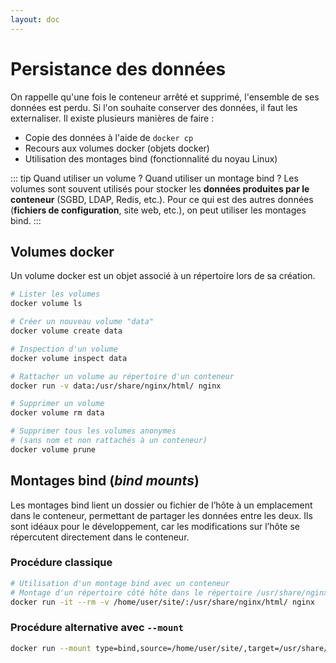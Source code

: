 ```yaml
---
layout: doc
---
```


# Persistance des données

On rappelle qu'une fois le conteneur arrêté et supprimé, l'ensemble de ses données est perdu.
Si l'on souhaite conserver des données, il faut les externaliser.
Il existe plusieurs manières de faire :

- Copie des données à l'aide de `docker cp`
- Recours aux volumes docker (objets docker)
- Utilisation des montages bind (fonctionnalité du noyau Linux)

::: tip Quand utiliser un volume ? Quand utiliser un montage bind ?
Les volumes sont souvent utilisés pour stocker les **données produites par le conteneur** (SGBD, LDAP, Redis, etc.).
Pour ce qui est des autres données (**fichiers de configuration**, site web, etc.), on peut utiliser les montages bind.
:::

## Volumes docker

Un volume docker est un objet associé à un répertoire lors de sa création.

```bash
# Lister les volumes
docker volume ls

# Créer un nouveau volume "data"
docker volume create data

# Inspection d'un volume
docker volume inspect data

# Rattacher un volume au répertoire d'un conteneur
docker run -v data:/usr/share/nginx/html/ nginx

# Supprimer un volume
docker volume rm data

# Supprimer tous les volumes anonymes 
# (sans nom et non rattachés à un conteneur)
docker volume prune
```

## Montages bind (*bind mounts*)

Les montages bind lient un dossier ou fichier de l’hôte à un emplacement dans le conteneur, 
permettant de partager les données entre les deux. 
Ils sont idéaux pour le développement, car les modifications sur l’hôte se répercutent directement dans le conteneur.

### Procédure classique

```bash
# Utilisation d'un montage bind avec un conteneur
# Montage d'un répertoire côté hôte dans le répertoire /usr/share/nginx/html/ du conteneur Nginx
docker run -it --rm -v /home/user/site/:/usr/share/nginx/html/ nginx
```

### Procédure alternative avec `--mount`

```bash
docker run --mount type=bind,source=/home/user/site/,target=/usr/share/nginx/html/ nginx
```